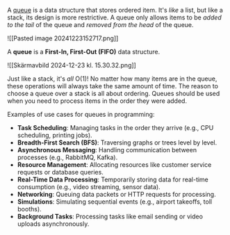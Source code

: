 A [queue](https://en.wikipedia.org/wiki/Queue_(abstract_data_type)) is a data structure that stores ordered item. It's _like_ a list, but like a stack, its design is more restrictive. A queue only allows items to be _added to the tail_ of the queue and _removed from the head_ of the queue.

![[Pasted image 20241223152717.png]]

A **queue** is a **First-In, First-Out (FIFO)** data structure.

![[Skärmavbild 2024-12-23 kl. 15.30.32.png]]

Just like a stack, it's _all_ O(1)! No matter how many items are in the queue, these operations will always take the same amount of time. The reason to choose a queue over a stack is all about ordering. Queues should be used when you need to process items in the order they were added.

Examples of use cases for queues in programming:
- **Task Scheduling**: Managing tasks in the order they arrive (e.g., CPU scheduling, printing jobs).
- **Breadth-First Search (BFS)**: Traversing graphs or trees level by level.
- **Asynchronous Messaging**: Handling communication between processes (e.g., RabbitMQ, Kafka).
- **Resource Management**: Allocating resources like customer service requests or database queries.
- **Real-Time Data Processing**: Temporarily storing data for real-time consumption (e.g., video streaming, sensor data).
- **Networking**: Queuing data packets or HTTP requests for processing.
- **Simulations**: Simulating sequential events (e.g., airport takeoffs, toll booths).
- **Background Tasks**: Processing tasks like email sending or video uploads asynchronously.